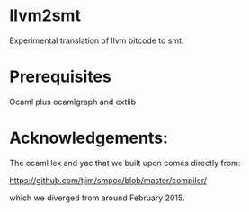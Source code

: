 # llvm2smt

Experimental translation of llvm bitcode to smt.


Prerequisites
==============

Ocaml plus ocamlgraph and extlib






Acknowledgements:
==============

The ocaml lex and yac that we built upon comes directly from:

https://github.com/tjim/smpcc/blob/master/compiler/

which we diverged from around February 2015.



